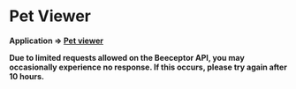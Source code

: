 # Pet Viewer

**Application => [Pet viewer](petviewer-c8f98.web.app)**

**Due to limited requests allowed on the Beeceptor API, you may occasionally experience no response. If this occurs, please try again after 10 hours.**

